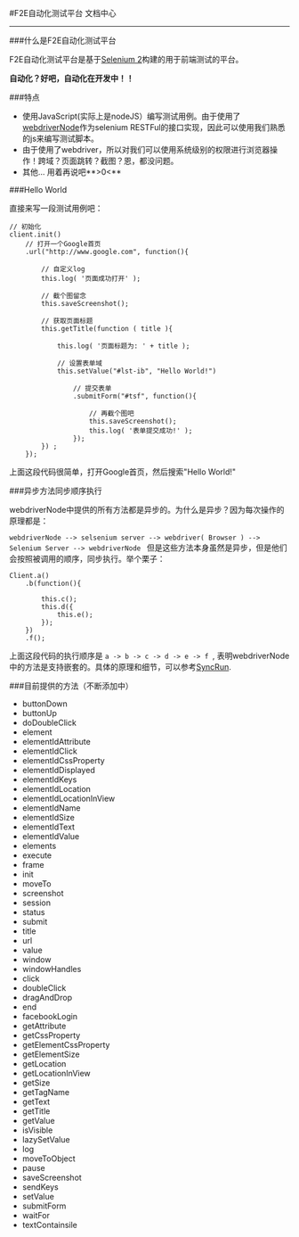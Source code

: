 #F2E自动化测试平台  文档中心

-----

###什么是F2E自动化测试平台


F2E自动化测试平台是基于[Selenium 2](http://seleniumhq.org/docs/01_introducing_selenium.html)构建的用于前端测试的平台。

**自动化？好吧，自动化在开发中！！**

###特点

* 使用JavaScript(实际上是nodeJS）编写测试用例。由于使用了[webdriverNode](https://github.com/neekey/webdriverNode)作为selenium RESTFul的接口实现，因此可以使用我们熟悉的js来编写测试脚本。
* 由于使用了webdriver，所以对我们可以使用系统级别的权限进行浏览器操作！跨域？页面跳转？截图？恩，都没问题。
* 其他… 用着再说吧**>0<**

###Hello World

直接来写一段测试用例吧：

    // 初始化
    client.init()
        // 打开一个Google首页
        .url("http://www.google.com", function(){
    
            // 自定义log
            this.log( '页面成功打开' );
            
            // 截个图留念
            this.saveScreenshot();
    
            // 获取页面标题
            this.getTitle(function ( title ){
    
                this.log( '页面标题为: ' + title );
    
                // 设置表单域
                this.setValue("#lst-ib", "Hello World!")
    
                    // 提交表单
                    .submitForm("#tsf", function(){
    
    					// 再截个图吧
    					this.saveScreenshot();
                        this.log( '表单提交成功!' );
                    });
            }) ;
        });
        
上面这段代码很简单，打开Google首页，然后搜索"Hello World!"

###异步方法同步顺序执行

webdriverNode中提供的所有方法都是异步的。为什么是异步？因为每次操作的原理都是：

`webdriverNode --> selsenium server --> webdriver( Browser ) --> Selenium Server --> webdriverNode
`
但是这些方法本身虽然是异步，但是他们会按照被调用的顺序，同步执行。举个栗子：

	Client.a()
        .b(function(){
            
        	this.c();
        	this.d({
        		this.e();
        	});
        })
        .f();
        
上面这段代码的执行顺序是 `a -> b -> c -> d -> e -> f `, 表明webdriverNode中的方法是支持嵌套的。具体的原理和细节，可以参考[SyncRun](https://github.com/neekey/syncrun).

###目前提供的方法（不断添加中）

* buttonDown
* buttonUp
* doDoubleClick
* element
* elementIdAttribute
* elementIdClick
* elementIdCssProperty
* elementIdDisplayed
* elementIdKeys
* elementIdLocation
* elementIdLocationInView
* elementIdName
* elementIdSize
* elementIdText
* elementIdValue
* elements
* execute
* frame
* init
* moveTo
* screenshot
* session
* status
* submit
* title
* url
* value
* window
* windowHandles
* click
* doubleClick
* dragAndDrop
* end
* facebookLogin
* getAttribute
* getCssProperty
* getElementCssProperty
* getElementSize
* getLocation
* getLocationInView
* getSize
* getTagName
* getText
* getTitle
* getValue
* isVisible
* lazySetValue
* log
* moveToObject
* pause
* saveScreenshot
* sendKeys
* setValue
* submitForm
* waitFor
* textContainsile


        

    


